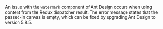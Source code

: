 An issue with the `watermark` component of Ant Design occurs when using content from the Redux dispatcher result. The error message states that the passed-in canvas is empty, which can be fixed by upgrading Ant Design to version 5.8.5.
